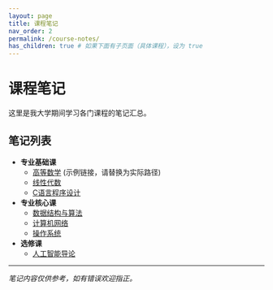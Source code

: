```yaml
---
layout: page
title: 课程笔记
nav_order: 2
permalink: /course-notes/
has_children: true # 如果下面有子页面（具体课程），设为 true
---
```


# 课程笔记

这里是我大学期间学习各门课程的笔记汇总。

## 笔记列表

*   **专业基础课**
    *   [高等数学](/notes/calculus) (示例链接，请替换为实际路径)
    *   [线性代数](/notes/linear-algebra)
    *   [C语言程序设计](/notes/c-programming)
*   **专业核心课**
    *   [数据结构与算法](/notes/data-structures)
    *   [计算机网络](/notes/computer-networks)
    *   [操作系统](/notes/operating-systems)
*   **选修课**
    *   [人工智能导论](/notes/ai-introduction)

---

*笔记内容仅供参考，如有错误欢迎指正。*
